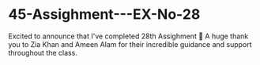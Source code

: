 # 45-Assighment---EX-No-28
Excited to announce that I've completed 28th Assighment 🎉 A huge thank you to Zia Khan and Ameen Alam for their incredible guidance and support throughout the class.
